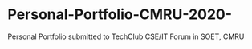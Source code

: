 # Personal-Portfolio-CMRU-2020-
Personal Portfolio submitted to TechClub CSE/IT Forum in SOET, CMRU
